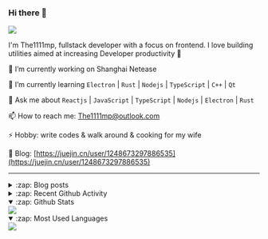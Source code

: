 ### Hi there 👋

![](https://komarev.com/ghpvc/?username=1111mp&color=green)

I'm The1111mp, fullstack developer with a focus on frontend. I love building utilities aimed at increasing Developer productivity 🙌

🔭 I’m currently working on Shanghai Netease

🌱 I’m currently learning `Electron` | `Rust` | `Nodejs` | `TypeScript` | `C++` | `Qt`

💬 Ask me about `Reactjs` | `JavaScript` | `TypeScript` | `Nodejs` | `Electron` | `Rust`

📫 How to reach me: <a href="mailto:The1111mp@outlook.com">The1111mp@outlook.com</a>

⚡ Hobby: write codes & walk around & cooking for my wife

📖 Blog: [https://juejin.cn/user/1248673297886535](https://juejin.cn/user/1248673297886535)

***

<details>
  <summary>:zap: Blog posts</summary>

  - [这里有从零开始构建现代化前端UI组件库所需要的一切](https://juejin.cn/post/7324011329883045915)
  - [使用 nvm-desktop 轻松安装和管理多个 node 版本](https://juejin.cn/post/7267791228872179727)
  - [Electron 中集成 SQLite3 数据库的最佳实践](https://juejin.cn/post/7202807471881306172)
  - [从0开发IM，单聊群聊在线离线消息以及消息的已读未读功能](https://juejin.cn/post/7202583557751865401)
  - [Electron（网页）中实现接近微信消息发送体验的消息输入框及界面](https://juejin.cn/post/7252505446396575781)
  - [Qt中基于QWebEngineView和QWebChannel实现与web的交互](https://juejin.cn/post/7238423148555501629)
</details>

<details>
  <summary>:zap: Recent Github Activity</summary>

  <!--START_SECTION:activity-->
1. 🗣 Commented on [#124](https://github.com/1111mp/nvm-desktop/issues/124#issuecomment-2421526619) in [1111mp/nvm-desktop](https://github.com/1111mp/nvm-desktop)
2. 🗣 Commented on [#129](https://github.com/1111mp/nvm-desktop/issues/129#issuecomment-2418332954) in [1111mp/nvm-desktop](https://github.com/1111mp/nvm-desktop)
3. 🗣 Commented on [#128](https://github.com/1111mp/nvm-desktop/issues/128#issuecomment-2416507994) in [1111mp/nvm-desktop](https://github.com/1111mp/nvm-desktop)
4. 🗣 Commented on [#105](https://github.com/tauri-apps/tao/issues/105#issuecomment-2412796114) in [tauri-apps/tao](https://github.com/tauri-apps/tao)
5. 🗣 Commented on [#12](https://github.com/1111mp/nvmd-command/issues/12#issuecomment-2410625763) in [1111mp/nvmd-command](https://github.com/1111mp/nvmd-command)
6. 🗣 Commented on [#12](https://github.com/1111mp/nvmd-command/issues/12#issuecomment-2410609066) in [1111mp/nvmd-command](https://github.com/1111mp/nvmd-command)
7. 🗣 Commented on [#122](https://github.com/1111mp/nvm-desktop/issues/122#issuecomment-2408928245) in [1111mp/nvm-desktop](https://github.com/1111mp/nvm-desktop)
8. 🔒 Closed issue [#122](https://github.com/1111mp/nvm-desktop/issues/122) in [1111mp/nvm-desktop](https://github.com/1111mp/nvm-desktop)
9. 🗣 Commented on [#121](https://github.com/1111mp/nvm-desktop/issues/121#issuecomment-2408927916) in [1111mp/nvm-desktop](https://github.com/1111mp/nvm-desktop)
10. 🔒 Closed issue [#121](https://github.com/1111mp/nvm-desktop/issues/121) in [1111mp/nvm-desktop](https://github.com/1111mp/nvm-desktop)
  <!--END_SECTION:activity-->
</details>

<details open>
  <summary>:zap: Github Stats</summary>

  <img align="center" src="https://github-readme-stats-sigma-five.vercel.app/api?username=1111mp&show_icons=true&hide_border=true&theme=gruvbox" />
</details>

<details open>
  <summary>:zap: Most Used Languages</summary>

  <img align="center" src="https://github-readme-stats-sigma-five.vercel.app/api/top-langs/?username=1111mp&layout=compact&show_icons=true&hide_border=true&theme=gruvbox" />
</details>


<!--
**1111mp/1111mp** is a ✨ _special_ ✨ repository because its `README.md` (this file) appears on your GitHub profile.

Here are some ideas to get you started:

- 🔭 I’m currently working on ...
- 🌱 I’m currently learning ...
- 👯 I’m looking to collaborate on ...
- 🤔 I’m looking for help with ...
- 💬 Ask me about ...
- 📫 How to reach me: ...
- 😄 Pronouns: ...
- ⚡ Fun fact: ...
-->
